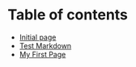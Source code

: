 # Table of contents

* [Initial page](README.md)
* [Test Markdown](test1.md)
* [My First Page](my-first-page.md)

